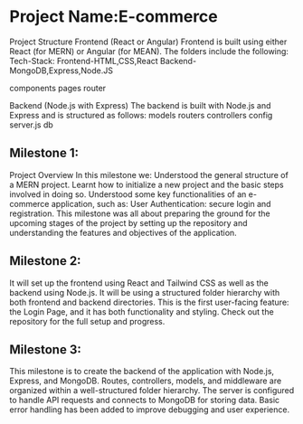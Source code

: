 # Project Name:E-commerce

Project Structure Frontend (React or Angular) Frontend is built using either React (for MERN) or Angular (for MEAN). The folders include the following: Tech-Stack: Frontend-HTML,CSS,React Backend-MongoDB,Express,Node.JS

components pages router

Backend (Node.js with Express) The backend is built with Node.js and Express and is structured as follows: models routers controllers config server.js db

## Milestone 1: 
Project Overview In this milestone we: Understood the general structure of a MERN project. Learnt how to initialize a new project and the basic steps involved in doing so. Understood some key functionalities of an e-commerce application, such as: User Authentication: secure login and registration. This milestone was all about preparing the ground for the upcoming stages of the project by setting up the repository and understanding the features and objectives of the application.

## Milestone 2: 
It will set up the frontend using React and Tailwind CSS as well as the backend using Node.js. It will be using a structured folder hierarchy with both frontend and backend directories. This is the first user-facing feature: the Login Page, and it has both functionality and styling. Check out the repository for the full setup and progress.

## Milestone 3:
This milestone is to create the backend of the application with Node.js, Express, and MongoDB. Routes, controllers, models, and middleware are organized within a well-structured folder hierarchy. The server is configured to handle API requests and connects to MongoDB for storing data. Basic error handling has been added to improve debugging and user experience.
